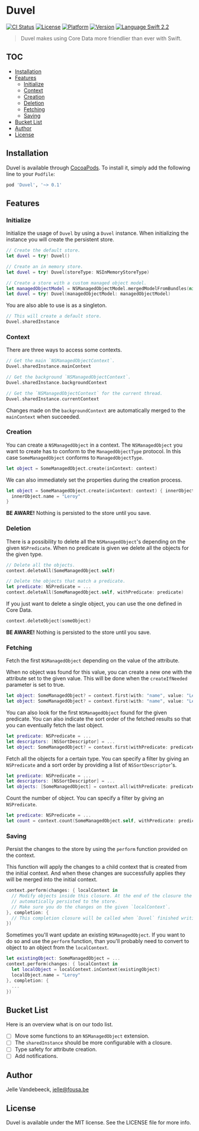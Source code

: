 # Duvel

[![CI Status](http://img.shields.io/travis/icapps/ios-duvel.svg?style=flat)](https://travis-ci.org/icapps/ios-duvel)
[![License](https://img.shields.io/cocoapods/l/Duvel.svg?style=flat)](http://cocoapods.org/pods/Duvel)
[![Platform](https://img.shields.io/cocoapods/p/Duvel.svg?style=flat)](http://cocoapods.org/pods/Duvel)
[![Version](https://img.shields.io/cocoapods/v/Duvel.svg?style=flat)](http://cocoapods.org/pods/Duvel)
[![Language Swift 2.2](https://img.shields.io/badge/Language-Swift%202.2-orange.svg?style=flat)](https://swift.org)

> Duvel makes using Core Data more friendlier than ever with Swift.

## TOC

- [Installation](#installation)
- [Features](#features)
  - [Initialize](#initialize)
  - [Context](#context)
  - [Creation](#creation)
  - [Deletion](#deletion)
  - [Fetching](#fetching)
  - [Saving](#saving)
- [Bucket List](#bucket-list)
- [Author](#author)
- [License](#license)

## Installation

Duvel is available through [CocoaPods](http://cocoapods.org). To install it, simply add the following line to your `Podfile`:

```ruby
pod 'Duvel', '~> 0.1'
```

## Features

### Initialize

Initialize the usage of `Duvel` by using a `Duvel` instance. When initializing the instance you will create the persistent store.

```swift
// Create the default store.
let duvel = try! Duvel()

// Create an in memory store.
let duvel = try! Duvel(storeType: NSInMemoryStoreType)

// Create a store with a custom managed object model.
let managedObjectModel = NSManagedObjectModel.mergedModelFromBundles(nil)
let duvel = try! Duvel(managedObjectModel: managedObjectModel)
```

You are also able to use is as a singleton.

```swift
// This will create a default store.
Duvel.sharedInstance
```

### Context

There are three ways to access some contexts.

```swift
// Get the main `NSManagedObjectContext`.
Duvel.sharedInstance.mainContext

// Get the background `NSManagedObjectContext`.
Duvel.sharedInstance.backgroundContext

// Get the `NSManagedObjectContext` for the current thread.
Duvel.sharedInstance.currentContext
```

Changes made on the `backgroundContext` are automatically merged to the `mainContext` when succeeded.

### Creation

You can create a `NSManagedObject` in a context. The `NSManagedObject` you want to create has to conform to the `ManagedObjectType` protocol. In this case `SomeManagedObject` conforms to `ManagedObjectType`.

```swift
let object = SomeManagedObject.create(inContext: context)
```

We can also immediately set the properties during the creation process.

```swift
let object = SomeManagedObject.create(inContext: context) { innerObject {
  innerObject.name = "Leroy"
}
```

**BE AWARE!** Nothing is persisted to the store until you save.

### Deletion

There is a possibility to delete all the `NSManagedObject`'s depending on the given `NSPredicate`. When no predicate is given we delete all the objects for the given type.

```swift
// Delete all the objects.
context.deleteAll(SomeManagedObject.self)

// Delete the objects that match a predicate.
let predicate: NSPredicate = ...
context.deleteAll(SomeManagedObject.self, withPredicate: predicate)
```

If you just want to delete a single object, you can use the one defined in Core Data.

```swift
context.deleteObject(someObject)
```

**BE AWARE!** Nothing is persisted to the store until you save.

### Fetching

Fetch the first `NSManagedObject` depending on the value of the attribute.

When no object was found for this value, you can create a new one with the attribute set to the given value. This will be done when the `createIfNeeded` parameter is set to true.

```swift
let object: SomeManagedObject? = context.first(with: "name", value: "Leroy")
let object: SomeManagedObject? = context.first(with: "name", value: "Leroy", createIfNeeded: true)
```

You can also look for the first `NSManagedObject` found for the given predicate. You can also indicate the sort order of the fetched results so that you can eventually fetch the last object.

```swift
let predicate: NSPredicate = ...
let descriptors: [NSSortDescriptor] = ...
let object: SomeManagedObject? = context.first(withPredicate: predicate, withSortDescriptors: descriptors)
```

Fetch all the objects for a certain type. You can specify a filter by giving an `NSPredicate` and a sort order by providing a list of `NSSortDescriptor`'s.

```swift
let predicate: NSPredicate = ...
let descriptors: [NSSortDescriptor] = ...
let objects: [SomeManagedObject] = context.all(withPredicate: predicate, withSortDescriptors: descriptors)
```

Count the number of object. You can specify a filter by giving an `NSPredicate`.

```swift
let predicate: NSPredicate = ...
let count = context.count(SomeManagedObject.self, withPredicate: predicate)
```

### Saving

Persist the changes to the store by using the `perform` function provided on the context.

This function will apply the changes to a child context that is created from the initial context. And when these changes are successfully applies they will be merged into the initial context.

```swift
context.perform(changes: { localContext in
  // Modify objects inside this closure. At the end of the closure the changes will be
  // automatically persisted to the store.
  // Make sure you do the changes on the given `localContext`.
}, completion: {
  // This completion closure will be called when `Duvel` finished writing to the store.
})
```

Sometimes you'll want update an existing `NSManagedObject`. If you want to do so and use the `perform` function, than you'll probably need to convert to object to an object from the `localContext`.

```swift
let existingObject: SomeManagedObject = ...
context.perform(changes: { localContext in
  let localObject = localContext.inContext(existingObject)
  localObject.name = "Leroy"
}, completion: {
  ...
})
```

## Bucket List

Here is an overview what is on our todo list.

- [ ] Move some functions to an `NSManagedObject` extension.
- [ ] The `sharedInstance` should be more configurable with a closure.
- [ ] Type safety for attribute creation.
- [ ] Add notifications.

## Author

Jelle Vandebeeck, jelle@fousa.be

## License

Duvel is available under the MIT license. See the LICENSE file for more info.
